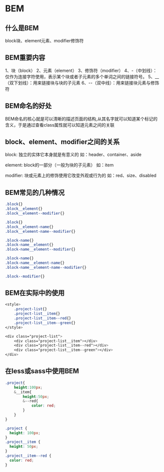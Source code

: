 # BEM

## 什么是BEM

block块、element元素、modifier修饰符

## BEM重要内容

1、块（block）
 2、元素（element）
 3、修饰符（modifier）
 4、-（中划线）：仅作为连接字符使用，表示某个块或者子元素的多个单词之间的链接符号。
 5、__（双下划线）：用来链接块与块的子元素
 6、--（双中线）：用来链接块元素与修饰符

## BEM命名的好处

BEM命名的核心就是可以清晰的描述页面的结构,从其名字就可以知道某个标记的含义，于是通过查看class属性就可以知道元素之间的关联

## block、element、modifier之间的关系

block: 独立的实体它本身就是有意义的 如：header、container、aside

element: block的一部分（一般为块的子元素） 如：item

modifier: 块或元素上的修饰使用它改变外观或行为的 如：red、size、disabled

## BEM常见的几种情况

```css
.block{}  
.block__element{}  
.block__element--modifier{}  

.block{}  
.block__element-name{}  
.block__element-name--modifier{}

.block-name{}  
.block-name__element{}  
.block-name__element--modifier{}

.block-name{}  
.block-name__element-name{}  
.block-name__element-name--modifier{}

.block--modifier{}  
```

## BEM在实际中的使用

```css
<style>
    .project-list{}
    .project-list__item{}
    .project-list__item--red{}
    .project-list__item--green{}
</style>

<div class="project-list">
    <div class="project-list__item"></div>
    <div class="project-list__item--red"></div>
    <div class="project-list__item--green"></div>
</div>
```

## 在less或sass中使用BEM

```css
.project{
    height:100px;
    &__item{
        height:50px;
        &--red{
            color: red;
        }
    }
}

.project {
  height: 100px;
}
.project__item {
  height: 50px;
}
.project__item--red {
  color: red;
}
```


